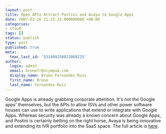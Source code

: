 ```yaml
---
layout: post
title: Open APIs Attract Postini and Avaya to Google Apps
date: 2007-02-26 21:33:33.000000000 +00:00
categories:
- cloud
tags: []
status: publish
type: post
published: true
meta:
  tmac_last_id: '531409258022068225'
author:
  login: admin
  email: brunofr@olympum.com
  display_name: Bruno Fernandez-Ruiz
  first_name: Bruno
  last_name: Fernandez-Ruiz
---
```


Google Apps is already grabbing corporate attention. It's not the Google apps' themselves, but the APIs to allow ISVs and other power software houses can use to write applications that extend or integrate with Google Apps. Whereas security was already a known concern about Google Apps, and Postini is certainly betting on the right horse, Avaya is being innovative and extending its IVR portfolio into the SaaS space.  The full article is <a href="http://www.cbronline.com/article_news.asp?guid=80F3BBF7-E445-4D93-BF30-5106005F4421">here</a>.
